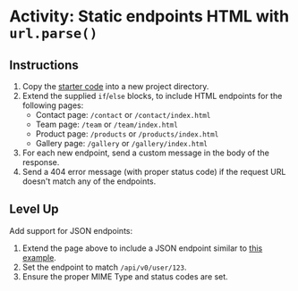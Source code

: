 # Activity: Static endpoints HTML with `url.parse()`
## Instructions
1. Copy the [starter code](starter) into a new project directory.
2. Extend the supplied `if`/`else` blocks, to include HTML endpoints for the following pages:
    - Contact page: `/contact` or `/contact/index.html`
    - Team page: `/team` or `/team/index.html`
    - Product page: `/products` or `/products/index.html`
    - Gallery page: `/gallery` or `/gallery/index.html`
3. For each new endpoint, send a custom message in the body of the response.
4. Send a 404 error message (with proper status code) if the request URL doesn't match any of the endpoints.

## Level Up
Add support for JSON endpoints:
1. Extend the page above to include a JSON endpoint similar to [this example](../2-json-endpoint.js).
2. Set the endpoint to match `/api/v0/user/123`.
3. Ensure the proper MIME Type and status codes are set.